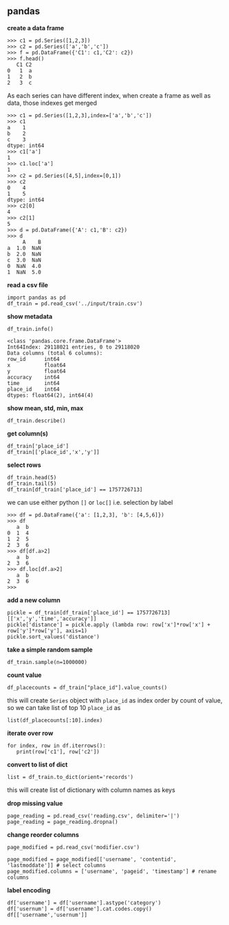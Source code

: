 
## pandas

**create a data frame**

    >>> c1 = pd.Series([1,2,3])
    >>> c2 = pd.Series(['a','b','c'])
    >>> f = pd.DataFrame({'C1': c1,'C2': c2})
    >>> f.head()
       C1 C2
    0   1  a
    1   2  b
    2   3  c

As each series can have different index, when create a frame as well as data, those indexes get merged 

    >>> c1 = pd.Series([1,2,3],index=['a','b','c'])
    >>> c1
    a    1
    b    2
    c    3
    dtype: int64
    >>> c1['a']
    1
    >>> c1.loc['a']
    1
    >>> c2 = pd.Series([4,5],index=[0,1])
    >>> c2
    0    4
    1    5
    dtype: int64
    >>> c2[0]
    4
    >>> c2[1]
    5
    >>> d = pd.DataFrame({'A': c1,'B': c2})
    >>> d
         A    B
    a  1.0  NaN
    b  2.0  NaN
    c  3.0  NaN
    0  NaN  4.0
    1  NaN  5.0

**read a csv file**

    import pandas as pd
    df_train = pd.read_csv('../input/train.csv')

**show metadata**

    df_train.info()
    
    <class 'pandas.core.frame.DataFrame'>
    Int64Index: 29118021 entries, 0 to 29118020
    Data columns (total 6 columns):
    row_id      int64
    x           float64
    y           float64
    accuracy    int64
    time        int64
    place_id    int64
    dtypes: float64(2), int64(4)

**show mean, std, min, max**

    df_train.describe()
    
**get column(s)**

    df_train['place_id']
    df_train[['place_id','x','y']]
    
**select rows**
    
    df_train.head(5)
    df_train.tail(5)
    df_train[df_train['place_id'] == 1757726713]
    
we can use either python `[]` or  `loc[]` i.e. selection  by label

    >>> df = pd.DataFrame({'a': [1,2,3], 'b': [4,5,6]})
    >>> df
       a  b
    0  1  4
    1  2  5
    2  3  6
    >>> df[df.a>2]
       a  b
    2  3  6
    >>> df.loc[df.a>2]
       a  b
    2  3  6
    >>>

**add a new column**

    pickle = df_train[df_train['place_id'] == 1757726713][['x','y','time','accuracy']]
    pickle['distance'] = pickle.apply (lambda row: row['x']*row['x'] + row['y']*row['y'], axis=1)
    pickle.sort_values('distance')

**take a simple random sample**

    df_train.sample(n=1000000)

**count value**

    df_placecounts = df_train["place_id"].value_counts()

this will create `Series` object with `place_id` as index order by count of value, so we can take list of top 10 `place_id` as

    list(df_placecounts[:10].index)

**iterate over row**

    for index, row in df.iterrows():
       print(row['c1'], row['c2'])
       
**convert to list of dict**

    list = df_train.to_dict(orient='records')

this will create list of dictionary with column names as keys

**drop missing value**

    page_reading = pd.read_csv('reading.csv', delimiter='|')
    page_reading = page_reading.dropna()

**change reorder columns**

    page_modified = pd.read_csv('modifier.csv')
    
    page_modified = page_modified[['username', 'contentid', 'lastmoddate']] # select columns
    page_modified.columns = ['username', 'pageid', 'timestamp'] # rename columns

**label encoding**

    df['username'] = df['username'].astype('category')
    df['usernum'] = df['username'].cat.codes.copy()
    df[['username','usernum']]
